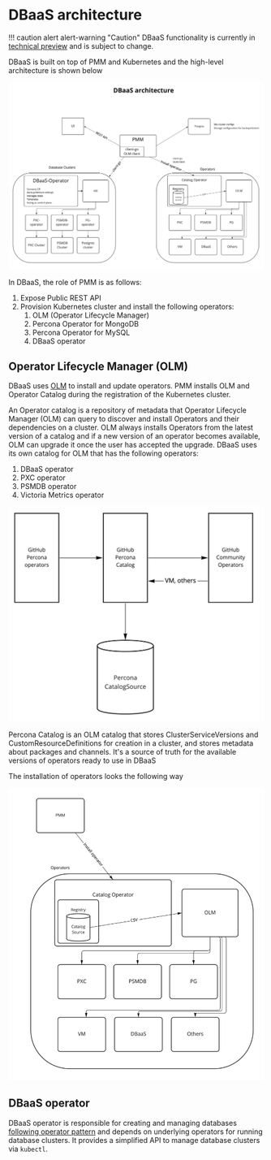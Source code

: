 # DBaaS architecture

!!! caution alert alert-warning "Caution"
    DBaaS functionality is currently in [technical preview](../details/glossary.md#technical-preview) and is subject to change.


DBaaS is built on top of PMM and Kubernetes and the high-level architecture is shown below

![!](../_images/dbaas_arch.jpg)


In DBaaS, the role of PMM is as follows:

1. Expose Public REST API
2. Provision Kubernetes cluster and install the following operators:
    1. OLM (Operator Lifecycle Manager)
    2. Percona Operator for MongoDB
    3. Percona Operator for MySQL
    4. DBaaS operator

## Operator Lifecycle Manager (OLM)

DBaaS uses [OLM](https://olm.operatorframework.io/docs/) to install and update operators. PMM installs OLM and Operator Catalog during the registration of the Kubernetes cluster.

An Operator catalog is a repository of metadata that Operator Lifecycle Manager (OLM) can query to discover and install Operators and their dependencies on a cluster. OLM always installs Operators from the latest version of a catalog and if a new version of an operator becomes available, OLM can upgrade it once the user has accepted the upgrade. DBaaS uses its own catalog for OLM that has the following operators:

1. DBaaS operator
2. PXC operator
3. PSMDB operator
4. Victoria Metrics operator

![!](../_images/dbaas_catalog.jpg)

Percona Catalog is an OLM catalog that stores ClusterServiceVersions and CustomResourceDefinitions for creation in a cluster, and stores metadata about packages and channels. It's a source of truth for the available versions of operators ready to use in DBaaS

The installation of operators looks the following way

![!](../_images/olm_install.jpg)

## DBaaS operator

DBaaS operator is responsible for creating and managing databases [following operator pattern](https://kubernetes.io/docs/concepts/extend-kubernetes/operator/) and depends on underlying operators for running database clusters. It provides a simplified API to manage database clusters via `kubectl`.


